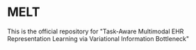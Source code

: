 # MELT
This is the official repository for "Task-Aware Multimodal EHR Representation Learning via Variational Information Bottleneck"

